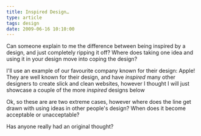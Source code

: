 ```yaml
---
title: Inspired Design…
type: article
tags: design
date: 2009-06-16 10:10:00
---
```


Can someone explain to me the difference between being inspired by a design, and just completely ripping it off? Where does taking one idea and using it in your design move into coping the design?

I'll use an example of our favourite company known for their design: Apple! They are well known for their design, and have <i>inspired</i> many other designers to create slick and clean websites, however I thought I will just showcase a couple of the more <i>inspired</i> designs below

Ok, so these are are two extreme cases, however where does the line get drawn with using ideas in other people's design? When does it become acceptable or unacceptable?

Has anyone really had an original thought?
